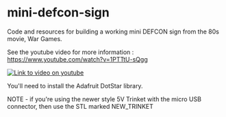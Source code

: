 # mini-defcon-sign
Code and resources for building a working mini DEFCON sign from the 80s movie, War Games. 

See the youtube video for more information : https://www.youtube.com/watch?v=1PTTtU-sQgg

[![Link to video on youtube](https://img.youtube.com/vi/1PTTtU-sQgg/0.jpg)](https://www.youtube.com/watch?v=1PTTtU-sQgg)

You'll need to install the Adafruit DotStar library.

NOTE - if you're using the newer style 5V Trinket with the micro USB connector, then use the STL marked NEW_TRINKET

